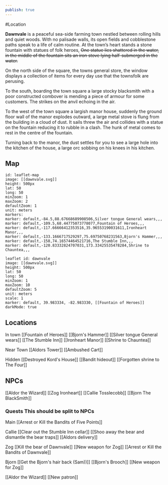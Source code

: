 ```yaml
---
publish: true
---
```


#Location

**Dawnvale** is a peaceful sea-side farming town nestled between rolling hills and quiet woods. With no palisade walls, its open fields and cobblestone paths speak to a life of calm routine. At the town’s heart stands a stone fountain with statues of folk heroes, ~~One statue lies shattered in the water, in the middle of the fountain sits an iron stove lying half-submerged in the water.~~

On the north side of the square, the towns general store, the window displays a collection of items for every day use that the townsfolk are perusing.

To the south, boarding the town square a large stocky blacksmith with a poor constructed combover is mending a piece of armour for some customers. The strikes on the anvil echoing in the air.

To the west of the town square a largish manor house, suddenly the ground floor wall of the manor explodes outward, a large metal stove is flung from the building in a cloud of dust. It sails threw the air and collides with a statue on the fountain reducing it to rubble in a clash. The hunk of metal comes to rest in the centre of the fountain.

Turning back to the manor, the dust settles for you to see a large hole into the kitchen of the house, a large orc sobbing on his knees in his kitchen.

## Map

```leaflet
id: leaflet-map
image: [[dawnvale.svg]]
height: 500px
lat: 50
long: 50
minZoom: 1
maxZoom: 2
defaultZoom: 1
unit: meters
markers:
marker: default,-84.5,88.67668689908506,Silver tongue General wears,,,
marker: default,-109.5,68.44775073778077,Fountain of Heroes,,,
marker: default,-117.66666412353516,35.96553190031611,Ironheart Manor,,,
marker: default,-133.1666717529297,75.69750768231563,Bjorn's Hammer,,,
marker: default,-158,74.16574464521716,The Stumble Inn,,,
marker: default,-120.83332824707031,173.33425535478284,Shrine to Chauntea,,,

```
```leaflet
leaflet id: dawnvale 
image: [[dawnvale.svg]] 
height: 500px 
lat: 50 
long: 50 
minZoom: 1 
maxZoom: 10 
defaultZoom: 5 
unit: meters 
scale: 1 
marker: default, 39.983334, -82.983330, [[Fountain of Heroes]] 
darkMode: true 
```
## Locations

In town
[[Fountain of Heroes]]
[[Bjorn's Hammer]]
[[Silver tongue General wears]]
[[The Stumble Inn]]
[[Ironheart Manor]]
[[Shrine to Chauntea]]

Near Town
[[Aldors Tower]]
[[Ambushed Cart]]

Hidden
[[Destroyed Kord's House]]
[[Bandit hideout]]
[[Forgotten shrine to The Four]]

## NPCs

[[Aldor the Wizard]]
[[Zog Ironheart]]
[[Callie Tosslecobb]]
[[Bjorn The BlackSmith]]

### Quests This should be split to NPCs


Main
[[Arrest or Kill the Bandits of Five Points]]

Callie
[[Clear out the Stumble Inn cellar]]
[[Shoo away the bear and dismantle the bear traps]]
[[Aldors delivery]]

Zog
[[Kill the bear of Dawnvale]]
[[New weapon for Zog]]
[[Arrest or Kill the Bandits of Dawnvale]]

Bjorn
[[Get the Bjorn's hair back (Sam))]]
[[Bjorn's Brooch]]
[[New weapon for Zog]]

[[Aldor the Wizard]]
[[New patron]]



